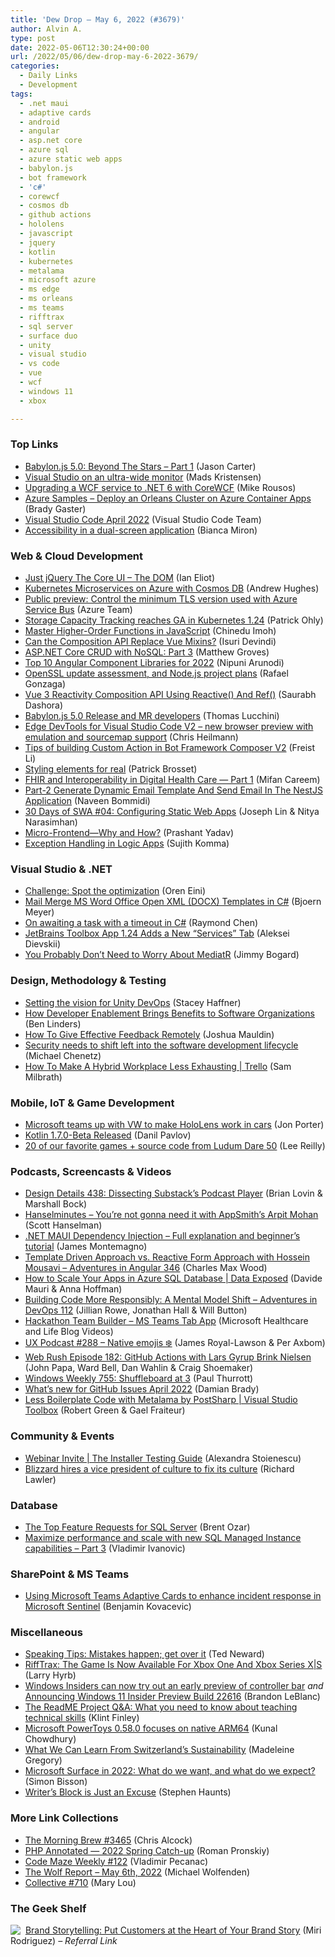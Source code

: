 ```yaml
---
title: 'Dew Drop – May 6, 2022 (#3679)'
author: Alvin A.
type: post
date: 2022-05-06T12:30:24+00:00
url: /2022/05/06/dew-drop-may-6-2022-3679/
categories:
  - Daily Links
  - Development
tags:
  - .net maui
  - adaptive cards
  - android
  - angular
  - asp.net core
  - azure sql
  - azure static web apps
  - babylon.js
  - bot framework
  - 'c#'
  - corewcf
  - cosmos db
  - github actions
  - hololens
  - javascript
  - jquery
  - kotlin
  - kubernetes
  - metalama
  - microsoft azure
  - ms edge
  - ms orleans
  - ms teams
  - rifftrax
  - sql server
  - surface duo
  - unity
  - visual studio
  - vs code
  - vue
  - wcf
  - windows 11
  - xbox

---
```

### <a name="top"></a>Top Links

  * <a href="https://blogs.windows.com/windowsdeveloper/2022/05/05/babylon-js-5-0-beyond-the-stars-part-1/?WT.mc_id=WD-MVP-4025064" target="_blank" rel="noopener">Babylon.js 5.0: Beyond The Stars – Part 1</a> (Jason Carter)
  * <a href="https://devblogs.microsoft.com/visualstudio/visual-studio-on-an-ultra-wide-monitor/?WT.mc_id=DOP-MVP-4025064" target="_blank" rel="noopener">Visual Studio on an ultra-wide monitor</a> (Mads Kristensen)
  * <a href="https://devblogs.microsoft.com/dotnet/upgrading-a-wcf-service-to-dotnet-6/?WT.mc_id=DOP-MVP-4025064" target="_blank" rel="noopener">Upgrading a WCF service to .NET 6 with CoreWCF</a> (Mike Rousos)
  * <a href="https://github.com/Azure-Samples/Orleans-Cluster-on-Azure-Container-Apps" target="_blank" rel="noopener">Azure Samples &#8211; Deploy an Orleans Cluster on Azure Container Apps</a> (Brady Gaster)
  * <a href="https://code.visualstudio.com/updates/v1_67" target="_blank" rel="noopener">Visual Studio Code April 2022</a> (Visual Studio Code Team)
  * <a href="https://devblogs.microsoft.com/surface-duo/accessibility-dual-screen/?WT.mc_id=DOP-MVP-4025064" target="_blank" rel="noopener">Accessibility in a dual-screen application</a> (Bianca Miron)

### <a name="web"></a>Web & Cloud Development

  * <a href="http://www.i-programmer.info/programming/jquery/4939-just-jquery-the-core-ui-the-dom.html" target="_blank" rel="noopener">Just jQuery The Core UI &#8211; The DOM</a> (Ian Eliot)
  * <a href="https://developer.okta.com/blog/2022/05/05/kubernetes-microservices-azure" target="_blank" rel="noopener">Kubernetes Microservices on Azure with Cosmos DB</a> (Andrew Hughes)
  * <a href="https://azure.microsoft.com/en-us/updates/policy-to-control-the-minimum-tls-version-used-with-azure-service-bus-now-in-public-preview/?WT.mc_id=DOP-MVP-4025064" target="_blank" rel="noopener">Public preview: Control the minimum TLS version used with Azure Service Bus</a> (Azure Team)
  * <a href="https://kubernetes.io/blog/2022/05/06/storage-capacity-ga/" target="_blank" rel="noopener">Storage Capacity Tracking reaches GA in Kubernetes 1.24</a> (Patrick Ohly)
  * <a href="https://www.telerik.com/blogs/master-higher-order-functions-javascript" target="_blank" rel="noopener">Master Higher-Order Functions in JavaScript</a> (Chinedu Imoh)
  * <a href="https://www.syncfusion.com/blogs/post/can-the-composition-api-replace-vue-mixins.aspx" target="_blank" rel="noopener">Can the Composition API Replace Vue Mixins?</a> (Isuri Devindi)
  * <a href="https://blog.couchbase.com/asp-net-core-crud-nosql-part-3/" target="_blank" rel="noopener">ASP.NET Core CRUD with NoSQL: Part 3</a> (Matthew Groves)
  * <a href="https://www.syncfusion.com/blogs/post/top-10-angular-component-libraries-for-2022.aspx" target="_blank" rel="noopener">Top 10 Angular Component Libraries for 2022</a> (Nipuni Arunodi)
  * <a href="https://nodejs.org/en/blog/vulnerability/openssl-fixes-in-regular-releases-may2022" target="_blank" rel="noopener">OpenSSL update assessment, and Node.js project plans</a> (Rafael Gonzaga)
  * <a href="https://dzone.com/articles/vue-3-reactivity-composition-api" target="_blank" rel="noopener">Vue 3 Reactivity Composition API Using Reactive() And Ref()</a> (Saurabh Dashora)
  * <a href="https://techcommunity.microsoft.com/t5/mixed-reality-blog/babylon-js-5-0-release-and-mr-developers/ba-p/3301879?WT.mc_id=DOP-MVP-4025064" target="_blank" rel="noopener">Babylon.js 5.0 Release and MR developers</a> (Thomas Lucchini)
  * <a href="https://christianheilmann.com/2022/05/05/edge-devtools-for-visual-studio-code-v2-new-browser-preview-with-emulation-and-sourcemap-support/" target="_blank" rel="noopener">Edge DevTools for Visual Studio Code V2 – new browser preview with emulation and sourcemap support</a> (Chris Heilmann)
  * <a href="https://techcommunity.microsoft.com/t5/windows-dev-appconsult/tips-of-building-custom-action-in-bot-framework-composer-v2/ba-p/3329457?WT.mc_id=DOP-MVP-4025064" target="_blank" rel="noopener">Tips of building Custom Action in Bot Framework Composer V2</a> (Freist Li)
  * <a href="https://blogs.windows.com/msedgedev/2022/05/05/styling-select-elements-for-real/?WT.mc_id=WD-MVP-4025064" target="_blank" rel="noopener">Styling elements for real</a> (Patrick Brosset)
  * <a href="https://thenewstack.io/fhir-and-interoperability-in-digital-health-care-part-1/" target="_blank" rel="noopener">FHIR and Interoperability in Digital Health Care — Part 1</a> (Mifan Careem)
  * <a href="https://www.learmoreseekmore.com/2022/05/part2-generate-dynamic-email-template-and-send-email-in-the-nestjs-application.html" target="_blank" rel="noopener">Part-2 Generate Dynamic Email Template And Send Email In The NestJS Application</a> (Naveen Bommidi)
  * <a href="https://dev.to/azure/04-configuring-static-web-apps-2oa7" target="_blank" rel="noopener">30 Days of SWA #04: Configuring Static Web Apps</a> (Joseph Lin & Nitya Narasimhan)
  * <a href="https://www.syncfusion.com/blogs/post/micro-frontend-why-and-how.aspx" target="_blank" rel="noopener">Micro-Frontend—Why and How?</a> (Prashant Yadav)
  * <a href="https://techcommunity.microsoft.com/t5/integrations-on-azure-blog/exception-handling-in-logic-apps/ba-p/3330288?WT.mc_id=DOP-MVP-4025064" target="_blank" rel="noopener">Exception Handling in Logic Apps</a> (Sujith Komma)

### <a name="dotnet"></a>Visual Studio & .NET

  * <a href="https://ayende.com/blog/197217-B/challenge-spot-the-optimization?Key=da80914e-c187-41f3-bae2-f064e6e24aa0" target="_blank" rel="noopener">Challenge: Spot the optimization</a> (Oren Eini)
  * <a href="https://www.textcontrol.com/blog/2022/05/05/mail-merge-ms-word-templates-in-csharp/" target="_blank" rel="noopener">Mail Merge MS Word Office Open XML (DOCX) Templates in C#</a> (Bjoern Meyer)
  * <a href="https://devblogs.microsoft.com/oldnewthing/20220505-00/?p=106585" target="_blank" rel="noopener">On awaiting a task with a timeout in C#</a> (Raymond Chen)
  * <a href="https://blog.jetbrains.com/blog/2022/05/05/toolbox-app-1-24-adds-a-new-services-tab/" target="_blank" rel="noopener">JetBrains Toolbox App 1.24 Adds a New “Services” Tab</a> (Aleksei Dievskii)
  * <a href="https://jimmybogard.com/you-probably-dont-need-to-worry-about-mediatr/" target="_blank" rel="noopener">You Probably Don&#8217;t Need to Worry About MediatR</a> (Jimmy Bogard)

### <a name="design"></a>Design, Methodology & Testing

  * <a href="https://blog.unity.com/technology/setting-the-vision-for-unity-devops" target="_blank" rel="noopener">Setting the vision for Unity DevOps</a> (Stacey Haffner)
  * <a href="https://www.infoq.com/news/2022/05/developer-enablement-benefits/?utm_campaign=infoq_content&utm_source=infoq&utm_medium=feed&utm_term=global" target="_blank" rel="noopener">How Developer Enablement Brings Benefits to Software Organizations</a> (Ben Linders)
  * <a href="https://smashingmagazine.com/2022/05/give-effective-feedback-remotely/" target="_blank" rel="noopener">How To Give Effective Feedback Remotely</a> (Joshua Mauldin)
  * <a href="https://stackoverflow.blog/2022/05/05/security-needs-to-shift-left-into-the-software-development-lifecycle/" target="_blank" rel="noopener">Security needs to shift left into the software development lifecycle</a> (Michael Chenetz)
  * <a href="https://blog.trello.com/hybrid-workplace" target="_blank" rel="noopener">How To Make A Hybrid Workplace Less Exhausting | Trello</a> (Sam Milbrath)

### <a name="mobile"></a>Mobile, IoT & Game Development

  * <a href="https://www.theverge.com/2022/5/5/23058193/microsoft-hololens-moving-platform-cars-boats-vehicles-volkswagen-driving-hud" target="_blank" rel="noopener">Microsoft teams up with VW to make HoloLens work in cars</a> (Jon Porter)
  * <a href="https://blog.jetbrains.com/kotlin/2022/05/kotlin-1-7-0-beta/" target="_blank" rel="noopener">Kotlin 1.7.0-Beta Released</a> (Danil Pavlov)
  * <a href="https://github.blog/2022-05-05-ludum-dare-50/" target="_blank" rel="noopener">20 of our favorite games + source code from Ludum Dare 50</a> (Lee Reilly)

### <a name="podcasts"></a>Podcasts, Screencasts & Videos

  * <a href="https://designdetails.fm/episodes/Ly2r5M5u" target="_blank" rel="noopener">Design Details 438: Dissecting Substack’s Podcast Player</a> (Brian Lovin & Marshall Bock)
  * <a href="https://www.hanselminutes.com/839/youre-not-gonna-need-it-with-appsmiths-arpit-mohan" target="_blank" rel="noopener">Hanselminutes &#8211; You&#8217;re not gonna need it with AppSmith&#8217;s Arpit Mohan</a> (Scott Hanselman)
  * <a href="https://www.youtube.com/watch?v=xx1mve2AQr4" target="_blank" rel="noopener">.NET MAUI Dependency Injection &#8211; Full explanation and beginner&#8217;s tutorial</a> (James Montemagno)
  * <a href="https://adventuresinangular.com/template-driven-approach-vs-reactive-form-approach-with-hossein-mousavi-aia-346" target="_blank" rel="noopener">Template Driven Approach vs. Reactive Form Approach with Hossein Mousavi &#8211; Adventures in Angular 346</a> (Charles Max Wood)
  * <a href="http://www.youtube.com/watch?v=8LOXo6nrSR8" target="_blank" rel="noopener">How to Scale Your Apps in Azure SQL Database | Data Exposed</a> (Davide Mauri & Anna Hoffman)
  * <a href="https://adventuresindevopspodcast.com/building-code-more-responsibly-a-mental-model-shift-devops-112" target="_blank" rel="noopener">Building Code More Responsibly: A Mental Model Shift &#8211; Adventures in DevOps 112</a> (Jillian Rowe, Jonathan Hall & Will Button)
  * <a href="http://www.youtube.com/watch?v=FxOrBEk2nuM" target="_blank" rel="noopener">Hackathon Team Builder &#8211; MS Teams Tab App</a> (Microsoft Healthcare and Life Blog Videos)
  * <a href="https://uxpodcast.com/288-native-emojis/" target="_blank" rel="noopener">UX Podcast #288 &#8211; Native emojis ‍❄️</a> (James Royal-Lawson & Per Axbom)
  * <a href="https://www.webrush.io/episodes/episode-182-github-actions-with-lars-gyrup-brink-nielsen" target="_blank" rel="noopener">Web Rush Episode 182: GitHub Actions with Lars Gyrup Brink Nielsen</a> (John Papa, Ward Bell, Dan Wahlin & Craig Shoemaker)
  * <a href="https://www.thurrott.com/podcasts/windows-weekly/266628/windows-weekly-755-shuffleboard-at-3" target="_blank" rel="noopener">Windows Weekly 755: Shuffleboard at 3</a> (Paul Thurrott)
  * <a href="http://www.youtube.com/watch?v=hJViN34wGn4" target="_blank" rel="noopener">What&#8217;s new for GitHub Issues April 2022</a> (Damian Brady)
  * <a href="http://www.youtube.com/watch?v=kh-tFJN6enw" target="_blank" rel="noopener">Less Boilerplate Code with Metalama by PostSharp | Visual Studio Toolbox</a> (Robert Green & Gael Fraiteur)

### <a name="events"></a>Community & Events

  * <a href="https://www.advancedinstaller.com/webinar-announcement-installer-testing-guide.html" target="_blank" rel="noopener">Webinar Invite | The Installer Testing Guide</a> (Alexandra Stoienescu)
  * <a href="https://www.theverge.com/tech/2022/5/5/23059254/blizzard-first-culture-vp-hired-to-fix-harassment-discrimination-retaliation" target="_blank" rel="noopener">Blizzard hires a vice president of culture to fix its culture</a> (Richard Lawler)

### <a name="sql"></a>Database

  * <a href="https://www.brentozar.com/archive/2022/05/the-top-feature-requests-for-sql-server/" target="_blank" rel="noopener">The Top Feature Requests for SQL Server</a> (Brent Ozar)
  * <a href="https://techcommunity.microsoft.com/t5/azure-sql-blog/maximize-performance-and-scale-with-new-sql-managed-instance/ba-p/3302444?WT.mc_id=DOP-MVP-4025064" target="_blank" rel="noopener">Maximize performance and scale with new SQL Managed Instance capabilities &#8211; Part 3</a> (Vladimir Ivanovic)

### <a name="sp"></a>SharePoint & MS Teams

  * <a href="https://techcommunity.microsoft.com/t5/microsoft-sentinel-blog/using-microsoft-teams-adaptive-cards-to-enhance-incident/ba-p/3330941?WT.mc_id=DOP-MVP-4025064" target="_blank" rel="noopener">Using Microsoft Teams Adaptive Cards to enhance incident response in Microsoft Sentinel</a> (Benjamin Kovacevic)

### <a name="misc"></a>Miscellaneous

  * <a href="http://blogs.newardassociates.com/blog/2022/mistakes-happen-get-over-it.html" target="_blank" rel="noopener">Speaking Tips: Mistakes happen; get over it</a> (Ted Neward)
  * <a href="https://majornelson.com/2022/05/05/rifftrax-the-game-is-now-available-for-xbox-one-and-xbox-series-xs/" target="_blank" rel="noopener">RiffTrax: The Game Is Now Available For Xbox One And Xbox Series X|S</a> (Larry Hyrb)
  * <a href="https://blogs.windows.com/windows-insider/2022/05/05/windows-insiders-can-now-try-out-an-early-preview-of-controller-bar/?WT.mc_id=WD-MVP-4025064" target="_blank" rel="noopener">Windows Insiders can now try out an early preview of controller bar</a> _and_ <a href="https://blogs.windows.com/windows-insider/2022/05/05/announcing-windows-11-insider-preview-build-22616/?WT.mc_id=WD-MVP-4025064" target="_blank" rel="noopener">Announcing Windows 11 Insider Preview Build 22616</a> (Brandon LeBlanc)
  * <a href="https://github.blog/2022-05-05-the-readme-project-qa-what-you-need-to-know-about-teaching-technical-skills/" target="_blank" rel="noopener">The ReadME Project Q&A: What you need to know about teaching technical skills</a> (Klint Finley)
  * <a href="https://www.kunal-chowdhury.com/2022/05/powertoys-v0.58.html" target="_blank" rel="noopener">Microsoft PowerToys 0.58.0 focuses on native ARM64</a> (Kunal Chowdhury)
  * <a href="https://www.discovermagazine.com/environment/what-we-can-learn-from-switzerlands-sustainability" target="_blank" rel="noopener">What We Can Learn From Switzerland’s Sustainability</a> (Madeleine Gregory)
  * <a href="https://www.zdnet.com/article/microsoft-surface-in-2022-what-do-we-want-and-what-do-we-expect/#ftag=RSSbaffb68" target="_blank" rel="noopener">Microsoft Surface in 2022: What do we want, and what do we expect?</a> (Simon Bisson)
  * <a href="https://stephenhaunts.com/2022/05/05/writers-block-is-just-an-excuse/" target="_blank" rel="noopener">Writer’s Block is Just an Excuse</a> (Stephen Haunts)

### <a name="links"></a>More Link Collections

  * <a href="https://blog.cwa.me.uk/2022/05/06/the-morning-brew-3465/" target="_blank" rel="noopener">The Morning Brew #3465</a> (Chris Alcock)
  * <a href="https://blog.jetbrains.com/phpstorm/2022/05/php-annotated-2022-spring-catch-up/" target="_blank" rel="noopener">PHP Annotated — 2022 Spring Catch-up</a> (Roman Pronskiy)
  * <a href="https://code-maze.com/code-maze-weekly-122/" target="_blank" rel="noopener">Code Maze Weekly #122</a> (Vladimir Pecanac)
  * <a href="https://michael-wolfenden.github.io/2022/05/06/may-6th-2022/" target="_blank" rel="noopener">The Wolf Report &#8211; May 6th, 2022</a> (Michael Wolfenden)
  * <a href="https://tympanus.net/codrops/collective/collective-710/" target="_blank" rel="noopener">Collective #710</a> (Mary Lou)

### <a name="shelf"></a>The Geek Shelf

<a href="https://www.amazon.com/dp/0749490470/?tag=amavin-20" target="_blank" rel="noopener"><img decoding="async" align="left" style="margin: 0px 4px 0px 0px; border: 0px currentcolor; border-image: none; float: left; display: inline; background-image: none;" src="https://m.media-amazon.com/images/I/41XPjFzz0LL._SS135_.jpg" border="0" /></a>&nbsp;<a href="https://www.amazon.com/dp/0749490470/?tag=amavin-20" target="_blank" rel="noopener">Brand Storytelling: Put Customers at the Heart of Your Brand Story</a> (Miri Rodriguez) _&#8211; Referral Link_